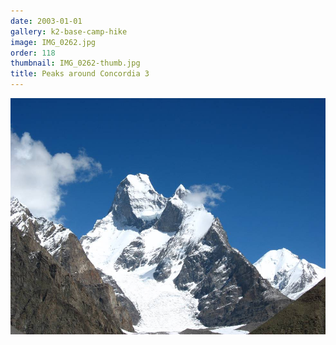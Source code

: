 ```yaml
---
date: 2003-01-01
gallery: k2-base-camp-hike
image: IMG_0262.jpg
order: 118
thumbnail: IMG_0262-thumb.jpg
title: Peaks around Concordia 3
---
```


![Peaks around Concordia 3](./IMG_0262.jpg)